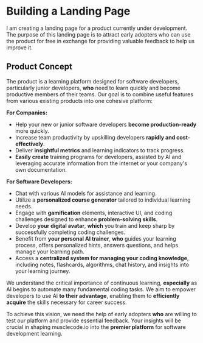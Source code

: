 # Building a Landing Page

I am creating a landing page for a product currently under development. The purpose of this landing page is to attract early adopters who can use the product for free in exchange for providing valuable feedback to help us improve it.

## Product Concept

The product is a learning platform designed for software developers, particularly junior developers, **who** need to learn quickly and become productive members of their teams. Our goal is to combine useful features from various existing products into one cohesive platform:

**For Companies:**

- Help your new or junior software developers **become production-ready** more quickly.
- Increase team productivity by upskilling developers **rapidly and cost-effectively**.
- Deliver **insightful metrics** and learning indicators to track progress.
- **Easily create** training programs for developers, assisted by AI and leveraging accurate information from the internet or your company's own documentation.

**For Software Developers:**

- Chat with various AI models for assistance and learning.
- Utilize a **personalized course generator** tailored to individual learning needs.
- Engage with **gamification** elements, interactive UI, and coding challenges designed to enhance **problem-solving skills**.
- Develop **your digital avatar**, **which** you train and keep sharp by successfully completing coding challenges.
- Benefit from **your personal AI trainer**, **who** guides your learning process, offers personalized hints, answers questions, and helps manage your learning path.
- Access a **centralized system for managing your coding knowledge**, including notes, flashcards, algorithms, chat history, and insights into your learning journey.

We understand the critical importance of continuous learning, **especially** as AI begins to automate many fundamental coding tasks. We aim to empower developers to use AI **to their advantage**, enabling them to **efficiently acquire** the skills necessary for career success.

To achieve this vision, we need the help of early adopters **who** are willing to test our platform and provide essential feedback. Your insights will be crucial in shaping musclecode.io into the **premier platform** for software development learning.